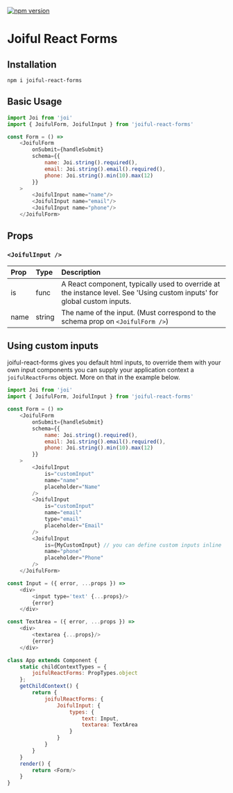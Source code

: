 [![npm version](https://badge.fury.io/js/joiful-react-forms.svg)](https://badge.fury.io/js/joiful-react-forms)

# Joiful React Forms

## Installation
`npm i joiful-react-forms`

## Basic Usage
```javascript
import Joi from 'joi'
import { JoifulForm, JoifulInput } from 'joiful-react-forms'

const Form = () =>
    <JoifulForm
        onSubmit={handleSubmit}
        schema={{
            name: Joi.string().required(),
            email: Joi.string().email().required(),
            phone: Joi.string().min(10).max(12)
        }}
    >
        <JoifulInput name="name"/>
        <JoifulInput name="email"/>
        <JoifulInput name="phone"/>
    </JoifulForm>

```

## Props
### `<JoifulInput />`
| Prop          | Type                      | Description                                                             |
| :------------ | :------------------------ | :---------------------------------------------------------------------- |
| is            | func                      | A React component, typically used to override at the instance level. See 'Using custom inputs' for global custom inputs.|
| name          | string                    | The name of the input. (Must correspond to the schema prop on `<JoifulForm />`)                                           |

## Using custom inputs
joiful-react-forms gives you default html inputs, to override them with your own input components you can supply your application context a `joifulReactForms` object. More on that in the example below.

```javascript
import Joi from 'joi'
import { JoifulForm, JoifulInput } from 'joiful-react-forms'

const Form = () =>
    <JoifulForm
        onSubmit={handleSubmit}
        schema={{
            name: Joi.string().required(),
            email: Joi.string().email().required(),
            phone: Joi.string().min(10).max(12)
        }}
    >
        <JoifulInput
            is="customInput"
            name="name"
            placeholder="Name"
        />
        <JoifulInput
            is="customInput"
            name="email"
            type="email"
            placeholder="Email"
        />
        <JoifulInput
            is={MyCustomInput} // you can define custom inputs inline
            name="phone"
            placeholder="Phone"
        />
    </JoifulForm>

const Input = ({ error, ...props }) =>
    <div>
        <input type='text' {...props}/>
        {error}
    </div>

const TextArea = ({ error, ...props }) =>
    <div>
        <textarea {...props}/>
        {error}
    </div>

class App extends Component {
    static childContextTypes = {
        joifulReactForms: PropTypes.object
    };
    getChildContext() {
        return {
            joifulReactForms: {
                JoifulInput: {
                    types: {
                        text: Input,
                        textarea: TextArea
                    }
                }
            }
        }
    }
    render() {
        return <Form/>
    }
}
```

